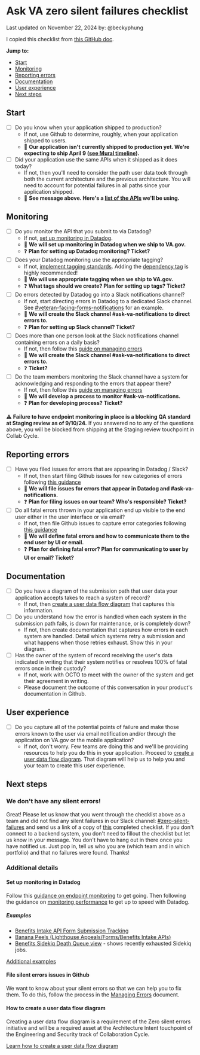 # Ask VA zero silent failures checklist
Last updated on November 22, 2024 by: @beckyphung

I copied this checklist from [this GitHub doc](https://github.com/department-of-veterans-affairs/va.gov-team-sensitive/blob/master/platform/practices/zero-silent-failures/how-to-discover-if-your-app-has-silent-failures.md#checklist). 

**Jump to:**
- [Start](#start)
- [Monitoring](#monitoring)
- [Reporting errors](#reporting-errors)
- [Documentation](#documentation)
- [User experience](#user-experience)
- [Next steps](#next-steps)

## Start
* [ ] Do you know when your application shipped to production?
  * If not, use Github to determine, roughly, when your application shipped to users.
  * 💬 **Our application isn't currently shipped to production yet. We're expecting to ship April 9 ([see Mural timeline](https://app.mural.co/t/departmentofveteransaffairs9999/m/departmentofveteransaffairs9999/1715100136735/fdff4d9758a1e62c69c5962faa45c587b83c9e12)).**
* [ ] Did your application use the same APIs when it shipped as it does today?
  * If not, then you'll need to consider the path user data took through both the current architecture and the previous architecture. You will need to account for potential failures in all paths since your application shipped.
  * 💬 **See message above. Here's a [list of the APIs](https://github.com/department-of-veterans-affairs/va.gov-team/blob/master/products/ask-va/engineering/spikes/silent-failures-and-datadog.md) we'll be using.**
## Monitoring

* [ ] Do you monitor the API that you submit to via Datadog? 
  * If not, [set up monitoring in Datadog](#set-up-monitoring-in-datadog).
  * 💬 **We will set up monitoring in Datadog when we ship to VA.gov.**
  * ❓ **Plan for setting up Datadog monitoring? Ticket?**
* [ ] Does your Datadog monitoring use the appropriate tagging?
  * If not, [implement tagging standards](https://depo-platform-documentation.scrollhelp.site/developer-docs/monitor-tagging-standards). Adding the [dependency tag](https://depo-platform-documentation.scrollhelp.site/developer-docs/monitor-tagging-standards#MonitorTaggingStandards-Recommended:dependency) is highly recommended!
  * 💬 **We will use appropriate tagging when we ship to VA.gov.**
  * ❓ **What tags should we create? Plan for setting up tags? Ticket?**
* [ ] Do errors detected by Datadog go into a Slack notifications channel?
  * If not, start directing errors in Datadog to a dedicated Slack channel. See [#veteran-facing-forms-notifications](https://dsva.slack.com/archives/C063SM22J3H) for an example.
  * 💬 **We will create the Slack channel #ask-va-notifications to direct errors to.**
  * ❓ **Plan for setting up Slack channel? Ticket?**
* [ ] Does more than one person look at the Slack notifications channel containing errors on a daily basis? 
  * If not, then follow this [guide on managing errors](https://github.com/department-of-veterans-affairs/va.gov-team-sensitive/blob/master/platform/practices/zero-silent-failures/managing-errors.md)
  * 💬 **We will create the Slack channel #ask-va-notifications to direct errors to.**
  * ❓ **Ticket?**
* [ ] Do the team members monitoring the Slack channel have a system for acknowledging and responding to the errors that appear there? 
  * If not, then follow this [guide on managing errors](https://github.com/department-of-veterans-affairs/va.gov-team-sensitive/blob/master/platform/practices/zero-silent-failures/managing-errors.md)
  * 💬 **We will develop a process to monitor #ask-va-notifications.**
  * ❓ **Plan for developing process? Ticket?**

⚠️ **Failure to have endpoint monitoring in place is a blocking QA standard at Staging review as of 9/10/24.** If you answered no to any of the questions above, you will be blocked from shipping at the Staging review touchpoint in Collab Cycle.

## Reporting errors
* [ ] Have you filed issues for errors that are appearing in Datadog / Slack?
  * If not, then start filing Github issues for new categories of errors following [this guidance](#file-silent-errors-issues-in-github)
  * 💬 **We will file issues for errors that appear in Datadog and #ask-va-notifications.**
  * ❓ **Plan for filing issues on our team? Who's responsible? Ticket?**
* [ ] Do all fatal errors thrown in your application end up visible to the end user either in the user interface or via email?
  * If not, then file Github issues to capture error categories following [this guidance](#file-silent-errors-issues-in-github)
  * 💬 **We will define fatal errors and how to communicate them to the end user by UI or email.**
  * ❓ **Plan for defining fatal error? Plan for communicating to user by UI or email? Ticket?**

## Documentation
* [ ] Do you have a diagram of the submission path that user data your application accepts takes to reach a system of record? 
  * If not, then [create a user data flow diagram](#how-to-create-a-user-data-flow-diagram) that captures this information. 
* [ ] Do you understand how the error is handled when each system in the submission path fails, is down for maintenance, or is completely down?
  * If not, then create documentation that captures how errors in each system are handled. Detail which systems retry a submission and what happens when those retries exhaust. Show this in your diagram.
* [ ] Has the owner of the system of record receiving the user's data indicated in writing that their system notifies or resolves 100% of fatal errors once in their custody?
  * If not, work with OCTO to meet with the owner of the system and get their agreement in writing.
  * Please document the outcome of this conversation in your product's documentation in Github.

## User experience

* [ ] Do you capture all of the potential points of failure and make those errors known to the user via email notification and/or through the application on VA.gov or the mobile application?
  * If not, don't worry. Few teams are doing this and we'll be providing resources to help you do this in your application. Proceed to [create a user data flow diagram](#how-to-create-a-user-data-flow-diagram). That diagram will help us to help you and your team to create this user experience.

## Next steps

### We don't have any silent errors!

Great! Please let us know that you went through the checklist above as a team and did not find any silent failures in our Slack channel: [#zero-silent-failures](https://dsva.slack.com/archives/C07KTTFP308) and send us a link of a copy of [this](https://github.com/department-of-veterans-affairs/va.gov-team-sensitive/blob/master/platform/practices/zero-silent-failures/how-to-discover-if-your-app-has-silent-failures.md#checklist) completed checklist. If you don't connect to a backend system, you don't need to fillout the checklist but let us know in your message.   You don't have to hang out in there once you have notified us. Just pop in, tell us who you are (which team and in which portfolio) and that no failures were found. Thanks!

### Additional details

#### Set up monitoring in Datadog

Follow this [guidance on endpoint monitoring](https://depo-platform-documentation.scrollhelp.site/developer-docs/endpoint-monitoring) to get going. Then following the guidance on [monitoring performance](https://depo-platform-documentation.scrollhelp.site/developer-docs/monitor-applications-and-infrastructure-with-datad) to get up to speed with Datadog.

##### Examples

* [Benefits Intake API Form Submission Tracking](https://vagov.ddog-gov.com/dashboard/4d8-3fn-dbp/benefits-intake-form-submission-tracking?fromUser=false&refresh_mode=sliding&from_ts=1725259648303&to_ts=1725864448303&live=true)
* [Banana Peels (Lighthouse Appeals/Forms/Benefits Intake APIs)](https://vagov.ddog-gov.com/dashboard/aea-kge-ekt/banana-peels-lighthouse-appealsformsbenefits-intake-apis?fromUser=true&refresh_mode=sliding&from_ts=1725259764640&to_ts=1725864564640&live=true)
* [Benefits Sidekiq Death Queue view](https://vagov.ddog-gov.com/dashboard/ftx-zzd-v9j/benefits-sidekiq-job-death-queue-view) - shows recently exhausted Sidekiq jobs.

[Additional examples](https://depo-platform-documentation.scrollhelp.site/developer-docs/platform-dashboards-in-datadog)

#### File silent errors issues in Github

We want to know about your silent errors so that we can help you to fix them. To do this, follow the process in the [Managing Errors](https://github.com/department-of-veterans-affairs/va.gov-team-sensitive/blob/master/platform/practices/zero-silent-failures/managing-errors.md) document.

#### How to create a user data flow diagram 

Creating a user data flow diagram is a requirement of the Zero silent errors initiative and will be a required asset at the Architecture Intent touchpoint of the Engineering and Security track of Collaboration Cycle.

[Learn how to create a user data flow diagram](https://github.com/department-of-veterans-affairs/va.gov-team-sensitive/blob/master/platform/practices/zero-silent-failures/how-to-create-a-user-data-flow-diagram.md)
